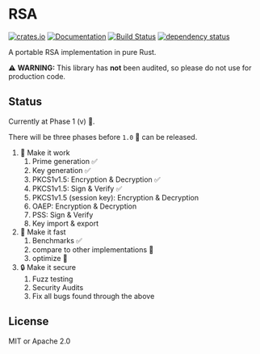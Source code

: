 # RSA
[![crates.io](https://img.shields.io/crates/v/rsa.svg)](https://crates.io/crates/rsa) [![Documentation](https://docs.rs/rsa/badge.svg)](https://docs.rs/rsa) [![Build Status](https://travis-ci.org/RustCrypto/RSA.svg?branch=master)](https://travis-ci.org/RustCrypto/RSA) [![dependency status](https://deps.rs/repo/github/RustCrypto/RSA/status.svg)](https://deps.rs/repo/github/RustCrypto/RSA)

A portable RSA implementation in pure Rust.

:warning: **WARNING:** This library has __not__ been audited, so please do not use for production code.

## Status

Currently at Phase 1 (v) :construction:.

There will be three phases before `1.0` :ship: can be released.

1. :construction:  Make it work
    1. Prime generation :white_check_mark:
    2. Key generation :white_check_mark:
    3. PKCS1v1.5: Encryption & Decryption :white_check_mark:
    4. PKCS1v1.5: Sign & Verify :white_check_mark:
    5. PKCS1v1.5 (session key): Encryption & Decryption
    6. OAEP: Encryption & Decryption
    7. PSS: Sign & Verify
    8. Key import & export
2. :rocket: Make it fast
    1. Benchmarks :white_check_mark:
    2. compare to other implementations :construction:
    3. optimize :construction:
3. :lock: Make it secure
    1. Fuzz testing
    2. Security Audits
    3. Fix all bugs found through the above


## License

MIT or Apache 2.0
